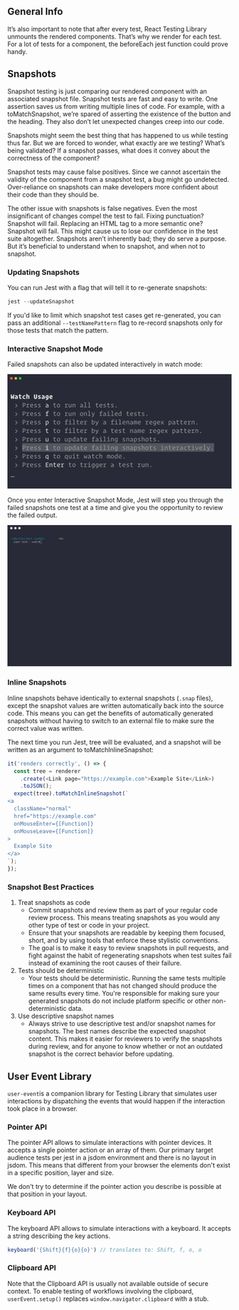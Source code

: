 ## General Info

It’s also important to note that after every test, React Testing Library unmounts the rendered components. That’s why we render for each test. For a lot of tests for a component, the beforeEach jest function could prove handy.

## Snapshots

Snapshot testing is just comparing our rendered component with an associated snapshot file. Snapshot tests are fast and easy to write. One assertion saves us from writing multiple lines of code. For example, with a toMatchSnapshot, we’re spared of asserting the existence of the button and the heading. They also don’t let unexpected changes creep into our code.

Snapshots might seem the best thing that has happened to us while testing thus far. But we are forced to wonder, what exactly are we testing? What’s being validated? If a snapshot passes, what does it convey about the correctness of the component?

Snapshot tests may cause false positives. Since we cannot ascertain the validity of the component from a snapshot test, a bug might go undetected. Over-reliance on snapshots can make developers more confident about their code than they should be.

The other issue with snapshots is false negatives. Even the most insignificant of changes compel the test to fail. Fixing punctuation? Snapshot will fail. Replacing an HTML tag to a more semantic one? Snapshot will fail. This might cause us to lose our confidence in the test suite altogether. Snapshots aren’t inherently bad; they do serve a purpose. But it’s beneficial to understand when to snapshot, and when not to snapshot.

### Updating Snapshots

You can run Jest with a flag that will tell it to re-generate snapshots:

```javascript
jest --updateSnapshot
```

If you'd like to limit which snapshot test cases get re-generated, you can pass an additional `--testNamePattern` flag to re-record snapshots only for those tests that match the pattern.

### Interactive Snapshot Mode

Failed snapshots can also be updated interactively in watch mode:

![Interactive Snapshot Mode](/assets/interactive-snapshot.png)

Once you enter Interactive Snapshot Mode, Jest will step you through the failed snapshots one test at a time and give you the opportunity to review the failed output.

![Interactive Snapshot Mode](/assets/images/interactivesnapshotupdate.gif)

### Inline Snapshots

Inline snapshots behave identically to external snapshots (`.snap` files), except the snapshot values are written automatically back into the source code. This means you can get the benefits of automatically generated snapshots without having to switch to an external file to make sure the correct value was written.

The next time you run Jest, tree will be evaluated, and a snapshot will be written as an argument to toMatchInlineSnapshot:

```javascript
it('renders correctly', () => {
  const tree = renderer
    .create(<Link page="https://example.com">Example Site</Link>)
    .toJSON();
  expect(tree).toMatchInlineSnapshot(`
<a
  className="normal"
  href="https://example.com"
  onMouseEnter={[Function]}
  onMouseLeave={[Function]}
>
  Example Site
</a>
`);
});
```

### Snapshot Best Practices

1. Treat snapshots as code
    - Commit snapshots and review them as part of your regular code review process. This means treating snapshots as you would any other type of test or code in your project.
    - Ensure that your snapshots are readable by keeping them focused, short, and by using tools that enforce these stylistic conventions.
    - The goal is to make it easy to review snapshots in pull requests, and fight against the habit of regenerating snapshots when test suites fail instead of examining the root causes of their failure.
2. Tests should be deterministic
    - Your tests should be deterministic. Running the same tests multiple times on a component that has not changed should produce the same results every time. You're responsible for making sure your generated snapshots do not include platform specific or other non-deterministic data.
3. Use descriptive snapshot names
    - Always strive to use descriptive test and/or snapshot names for snapshots. The best names describe the expected snapshot content. This makes it easier for reviewers to verify the snapshots during review, and for anyone to know whether or not an outdated snapshot is the correct behavior before updating.

## User Event Library

`user-event`is a companion library for Testing Library that simulates user interactions by dispatching the events that would happen if the interaction took place in a browser.

### Pointer API

The pointer API allows to simulate interactions with pointer devices. It accepts a single pointer action or an array of them. Our primary target audience tests per jest in a jsdom environment and there is no layout in jsdom. This means that different from your browser the elements don't exist in a specific position, layer and size.

We don't try to determine if the pointer action you describe is possible at that position in your layout.

### Keyboard API

The keyboard API allows to simulate interactions with a keyboard. It accepts a string describing the key actions.

```javascript
keyboard('{Shift}{f}{o}{o}') // translates to: Shift, f, o, o
```

### Clipboard API

Note that the Clipboard API is usually not available outside of secure context.
To enable testing of workflows involving the clipboard, `userEvent.setup()` replaces `window.navigator.clipboard` with a stub.
